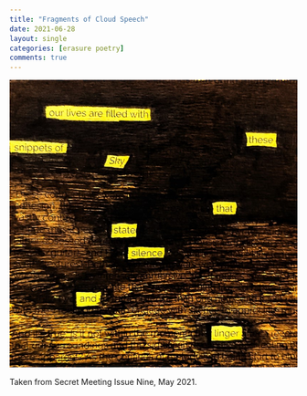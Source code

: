 ```yaml
---
title: "Fragments of Cloud Speech"
date: 2021-06-28
layout: single
categories: [erasure poetry]
comments: true
---
```


<img src="/assets/images/articles/2021/excerpts.jpeg" alt="erasure poem: our lives are filled with/these snippets of sky/ that state silence/ and linger" title="Put this on an inspirational wall quote, I dare you" class="responsive"><br>

Taken from Secret Meeting Issue Nine, May 2021.
